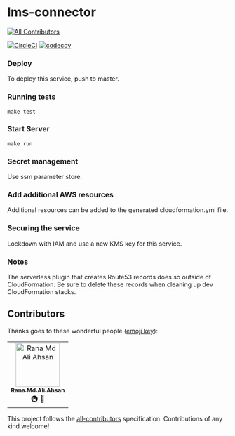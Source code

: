 # lms-connector
[![All Contributors](https://img.shields.io/badge/all_contributors-1-orange.svg?style=flat-square)](#contributors)

[![CircleCI](https://circleci.com/gh/tophat/lms-connector.svg?style=svg)](https://circleci.com/gh/tophat/lms-connector)
[![codecov](https://codecov.io/gh/tophat/lms-connector/branch/master/graph/badge.svg)](https://codecov.io/gh/tophat/lms-connector)

### Deploy

To deploy this service, push to master.

### Running tests
`make test`

### Start Server
`make run`

### Secret management
Use ssm parameter store.

### Add additional AWS resources
Additional resources can be added to the generated cloudformation.yml file.

### Securing the service
Lockdown with IAM and use a new KMS key for this service.

### Notes
The serverless plugin that creates Route53 records does so outside of CloudFormation. Be sure to delete these records
when cleaning up dev CloudFormation stacks.

## Contributors

Thanks goes to these wonderful people ([emoji key](https://allcontributors.org/docs/en/emoji-key)):

<!-- ALL-CONTRIBUTORS-LIST:START - Do not remove or modify this section -->
<!-- prettier-ignore -->
<table><tr><td align="center"><a href="http://codesamplez.com"><img src="https://avatars3.githubusercontent.com/u/368209?v=4" width="100px;" alt="Rana Md Ali Ahsan"/><br /><sub><b>Rana Md Ali Ahsan</b></sub></a><br /><a href="#infra-ranacseruet" title="Infrastructure (Hosting, Build-Tools, etc)">🚇</a> <a href="https://github.com/tophat/lms-connector/commits?author=ranacseruet" title="Documentation">📖</a></td></tr></table>

<!-- ALL-CONTRIBUTORS-LIST:END -->

This project follows the [all-contributors](https://github.com/all-contributors/all-contributors) specification. Contributions of any kind welcome!